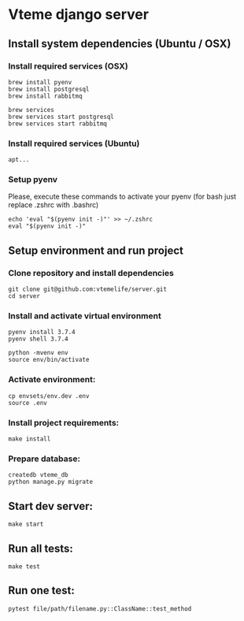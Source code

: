 # Vteme django server

## Install system dependencies (Ubuntu / OSX)

### Install required services (OSX)

```
brew install pyenv
brew install postgresql
brew install rabbitmq

brew services
brew services start postgresql
brew services start rabbitmq
```

### Install required services (Ubuntu)

```
apt...
```

### Setup pyenv

Please, execute these commands to activate your pyenv (for bash just replace .zshrc with .bashrc)

```
echo 'eval "$(pyenv init -)"' >> ~/.zshrc
eval "$(pyenv init -)"
```

## Setup environment and run project

### Clone repository and install dependencies

```
git clone git@github.com:vtemelife/server.git
cd server
```

### Install and activate virtual environment

```
pyenv install 3.7.4
pyenv shell 3.7.4

python -mvenv env
source env/bin/activate
```

### Activate environment:

```
cp envsets/env.dev .env
source .env
```

### Install project requirements:

```
make install
```

### Prepare database:

```
createdb vteme_db
python manage.py migrate
```

## Start dev server:

```
make start
```

## Run all tests:

```
make test
```

## Run one test:

```
pytest file/path/filename.py::ClassName::test_method
```
